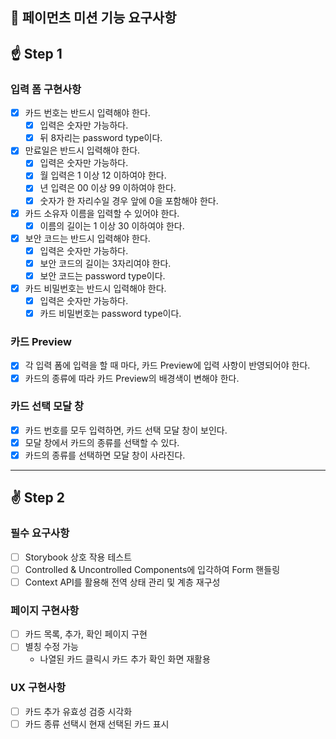 ## 🎯 페이먼츠 미션 기능 요구사항

## ☝ Step 1

### 입력 폼 구현사항

- [x] 카드 번호는 반드시 입력해야 한다.
  - [x] 입력은 숫자만 가능하다.
  - [x] 뒤 8자리는 password type이다.
- [x] 만료일은 반드시 입력해야 한다.
  - [x] 입력은 숫자만 가능하다.
  - [x] 월 입력은 1 이상 12 이하여야 한다.
  - [x] 년 입력은 00 이상 99 이하여야 한다.
  - [x] 숫자가 한 자리수일 경우 앞에 0을 포함해야 한다.
- [x] 카드 소유자 이름을 입력할 수 있어야 한다.
  - [x] 이름의 길이는 1 이상 30 이하여야 한다.
- [x] 보안 코드는 반드시 입력해야 한다.
  - [x] 입력은 숫자만 가능하다.
  - [x] 보안 코드의 길이는 3자리여야 한다.
  - [x] 보안 코드는 password type이다.
- [x] 카드 비밀번호는 반드시 입력해야 한다.
  - [x] 입력은 숫자만 가능하다.
  - [x] 카드 비밀번호는 password type이다.

### 카드 Preview

- [x] 각 입력 폼에 입력을 할 때 마다, 카드 Preview에 입력 사항이 반영되어야 한다.
- [x] 카드의 종류에 따라 카드 Preview의 배경색이 변해야 한다.

### 카드 선택 모달 창

- [x] 카드 번호를 모두 입력하면, 카드 선택 모달 창이 보인다.
- [x] 모달 창에서 카드의 종류를 선택할 수 있다.
- [x] 카드의 종류를 선택하면 모달 창이 사라진다.

---

## ✌ Step 2

### 필수 요구사항

- [ ] Storybook 상호 작용 테스트
- [ ] Controlled & Uncontrolled Components에 입각하여 Form 핸들링
- [ ] Context API를 활용해 전역 상태 관리 및 계층 재구성

### 페이지 구현사항

- [ ] 카드 목록, 추가, 확인 페이지 구현
- [ ] 별칭 수정 가능
  - 나열된 카드 클릭시 카드 추가 확인 화면 재활용

### UX 구현사항

- [ ] 카드 추가 유효성 검증 시각화
- [ ] 카드 종류 선택시 현재 선택된 카드 표시
